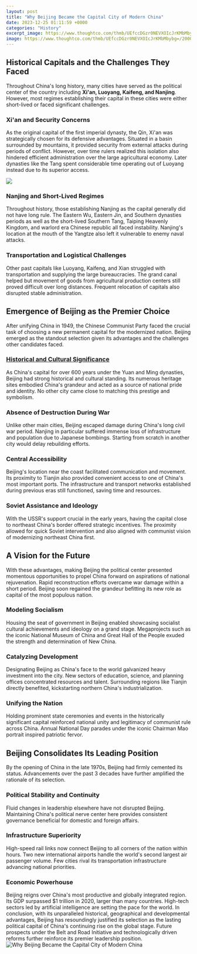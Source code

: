 ```yaml
---
layout: post
title: "Why Beijing Became the Capital City of Modern China"
date: 2023-12-25 01:11:59 +0000
categories: "History"
excerpt_image: https://www.thoughtco.com/thmb/UEfccDGzr0NEVXOIcJrKMbMbybg=/2000x1333/filters:fill(auto,1)/GettyImages-871980162-5b61d35646e0fb0050498370.jpg
image: https://www.thoughtco.com/thmb/UEfccDGzr0NEVXOIcJrKMbMbybg=/2000x1333/filters:fill(auto,1)/GettyImages-871980162-5b61d35646e0fb0050498370.jpg
---
```


## Historical Capitals and the Challenges They Faced
Throughout China's long history, many cities have served as the political center of the country including **Xi'an, Luoyang, Kaifeng, and Nanjing**. However, most regimes establishing their capital in these cities were either short-lived or faced significant challenges. 
### Xi'an and Security Concerns
As the original capital of the first imperial dynasty, the Qin, Xi'an was strategically chosen for its defensive advantages. Situated in a basin surrounded by mountains, it provided security from external attacks during periods of conflict. However, over time rulers realized this isolation also hindered efficient administration over the large agricultural economy. Later dynasties like the Tang spent considerable time operating out of Luoyang instead due to its superior access.

![](https://www.sporcle.com/blog/wp-content/uploads/2019/01/1-19.jpg)
### Nanjing and Short-Lived Regimes
Throughout history, those establishing Nanjing as the capital generally did not have long rule. The Eastern Wu, Eastern Jin, and Southern dynasties periods as well as the short-lived Southern Tang, Taiping Heavenly Kingdom, and warlord era Chinese republic all faced instability. Nanjing's location at the mouth of the Yangtze also left it vulnerable to enemy naval attacks.
### Transportation and Logistical Challenges 
Other past capitals like Luoyang, Kaifeng, and Xian struggled with transportation and supplying the large bureaucracies. The grand canal helped but movement of goods from agricultural production centers still proved difficult over long distances. Frequent relocation of capitals also disrupted stable administration.
## Emergence of Beijing as the Premier Choice
After unifying China in 1949, the Chinese Communist Party faced the crucial task of choosing a new permanent capital for the modernized nation. Beijing emerged as the standout selection given its advantages and the challenges other candidates faced.
### [Historical and Cultural Significance](https://travelokla.github.io/2023-12-21-l-assassinat-de-john-f-kennedy-une-multitude-de-questions-sans-r-xe9ponse/) 
As China's capital for over 600 years under the Yuan and Ming dynasties, Beijing had strong historical and cultural standing. Its numerous heritage sites embodied China's grandeur and acted as a source of national pride and identity. No other city came close to matching this prestige and symbolism. 
### Absence of Destruction During War
Unlike other main cities, Beijing escaped damage during China's long civil war period. Nanjing in particular suffered immense loss of infrastructure and population due to Japanese bombings. Starting from scratch in another city would delay rebuilding efforts.
### Central Accessibility 
Beijing's location near the coast facilitated communication and movement. Its proximity to Tianjin also provided convenient access to one of China's most important ports. The infrastructure and transport networks established during previous eras still functioned, saving time and resources.
### Soviet Assistance and Ideology   
With the USSR's support crucial in the early years, having the capital close to northeast China's border offered strategic incentives. The proximity allowed for quick Soviet intervention and also aligned with communist vision of modernizing northeast China first. 
## A Vision for the Future
With these advantages, making Beijing the political center presented momentous opportunities to propel China forward on aspirations of national rejuvenation. Rapid reconstruction efforts overcame war damage within a short period. Beijing soon regained the grandeur befitting its new role as capital of the most populous nation. 
### Modeling Socialism 
Housing the seat of government in Beijing enabled showcasing socialist cultural achievements and ideology on a grand stage. Megaprojects such as the iconic National Museum of China and Great Hall of the People exuded the strength and determination of New China. 
### Catalyzing Development  
Designating Beijing as China's face to the world galvanized heavy investment into the city. New sectors of education, science, and planning offices concentrated resources and talent. Surrounding regions like Tianjin directly benefited, kickstarting northern China's industrialization.
### Unifying the Nation  
Holding prominent state ceremonies and events in the historically significant capital reinforced national unity and legitimacy of communist rule across China. Annual National Day parades under the iconic Chairman Mao portrait inspired patriotic fervor. 
## Beijing Consolidates Its Leading Position
By the opening of China in the late 1970s, Beijing had firmly cemented its status. Advancements over the past 3 decades have further amplified the rationale of its selection. 
### Political Stability and Continuity
Fluid changes in leadership elsewhere have not disrupted Beijing. Maintaining China's political nerve center here provides consistent governance beneficial for domestic and foreign affairs. 
### Infrastructure Superiority
High-speed rail links now connect Beijing to all corners of the nation within hours. Two new international airports handle the world's second largest air passenger volume. Few cities rival its transportation infrastructure advancing national priorities.
### Economic Powerhouse 
Beijing reigns over China's most productive and globally integrated region. Its GDP surpassed $1 trillion in 2020, larger than many countries. High-tech sectors led by artificial intelligence are setting the pace for the world. 
In conclusion, with its unparalleled historical, geographical and developmental advantages, Beijing has resoundingly justified its selection as the lasting political capital of China's continuing rise on the global stage. Future prospects under the Belt and Road Initiative and technologically driven reforms further reinforce its premier leadership position.
![Why Beijing Became the Capital City of Modern China](https://www.thoughtco.com/thmb/UEfccDGzr0NEVXOIcJrKMbMbybg=/2000x1333/filters:fill(auto,1)/GettyImages-871980162-5b61d35646e0fb0050498370.jpg)